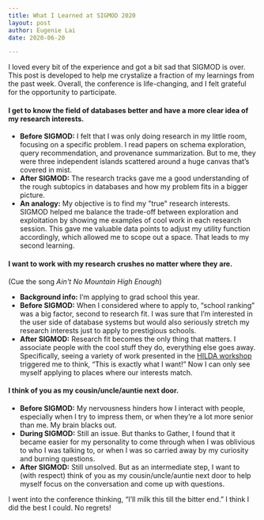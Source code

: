 ```yaml
---
title: What I Learned at SIGMOD 2020
layout: post
author: Eugenie Lai
date: 2020-06-20

---
```


I loved every bit of the experience and got a bit sad that SIGMOD is over. This post is developed to help me crystalize a fraction of my learnings from the past week. Overall, the conference is life-changing, and I felt grateful for the opportunity to participate.

#### I get to know the field of databases better and have a more clear idea of my research interests.
* **Before SIGMOD:** I felt that I was only doing research in my little room, focusing on a specific problem. I read papers on schema exploration, query recommendation, and provenance summarization. But to me, they were three independent islands scattered around a huge canvas that’s covered in mist.
* **After SIGMOD:** The research tracks gave me a good understanding of the rough subtopics in databases and how my problem fits in a bigger picture.
* **An analogy:** My objective is to find my "true" research interests. SIGMOD helped me balance the trade-off between exploration and exploitation by showing me examples of cool work in each research session. This gave me valuable data points to adjust my utility function accordingly, which allowed me to scope out a space. That leads to my second learning.

#### I want to work with my research crushes no matter where they are.  
(Cue the song *Ain't No Mountain High Enough*)
* **Background info:** I’m applying to grad school this year.
* **Before SIGMOD:** When I considered where to apply to, “school ranking” was a big factor, second to research fit. I was sure that I’m interested in the user side of database systems but would also seriously stretch my research interests just to apply to prestigious schools.
* **After SIGMOD:** Research fit becomes the only thing that matters. I associate people with the cool stuff they do, everything else goes away. Specifically, seeing a variety of work presented in the [HILDA workshop](https://hilda.io/2020/) triggered me to think, “This is exactly what I want!” Now I can only see myself applying to places where our interests match. 

#### I think of you as my cousin/uncle/auntie next door. 
* **Before SIGMOD:** My nervousness hinders how I interact with people, especially when I try to impress them, or when they’re a lot more senior than me. My brain blacks out. 
* **During SIGMOD:** Still an issue. But thanks to Gather, I found that it became easier for my personality to come through when I was oblivious to who I was talking to, or when I was so carried away by my curiosity and burning questions.
* **After SIGMOD:** Still unsolved. But as an intermediate step, I want to (with respect) think of you as my cousin/uncle/auntie next door to help myself focus on the conversation and come up with questions. 

I went into the conference thinking, “I’ll milk this till the bitter end.” I think I did the best I could. No regrets!

